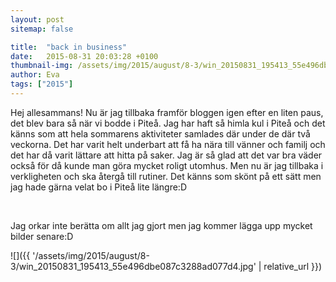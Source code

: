```yaml
---
layout: post
sitemap: false

title:  "back in business"
date:   2015-08-31 20:03:28 +0100
thumbnail-img: /assets/img/2015/august/8-3/win_20150831_195413_55e496dbe087c3288ad077d4.jpg
author: Eva
tags: ["2015"]
---
```


Hej allesammans! Nu är jag tillbaka framför bloggen igen efter en liten paus, det blev bara så när vi bodde i Piteå. Jag har haft så himla kul i Piteå och det känns som att hela sommarens aktiviteter samlades där under de där två veckorna. Det har varit helt underbart att få ha nära till vänner och familj och det har då varit lättare att hitta på saker. Jag är så glad att det var bra väder också för då kunde man göra mycket roligt utomhus. Men nu är jag tillbaka i verkligheten och ska återgå till rutiner. Det känns som skönt på ett sätt men jag hade gärna velat bo i Piteå lite längre:D 




 




Jag orkar inte berätta om allt jag gjort men jag kommer lägga upp mycket bilder senare:D

![]({{ '/assets/img/2015/august/8-3/win_20150831_195413_55e496dbe087c3288ad077d4.jpg'  | relative_url }})

